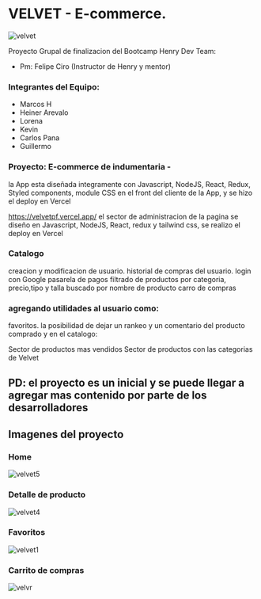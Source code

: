 # VELVET - E-commerce.
![velvet](https://user-images.githubusercontent.com/91568324/200687715-30c23a5d-4633-4041-aadf-f71475d30b9b.jpg)

Proyecto Grupal de finalizacion  del Bootcamp Henry
Dev Team:
- Pm: Felipe Ciro (Instructor de Henry y mentor)

### Integrantes del Equipo:

- Marcos H
- Heiner Arevalo
- Lorena 
- Kevin 
- Carlos Pana
- Guillermo



### Proyecto: E-commerce de indumentaria -

la App esta diseñada integramente con Javascript, NodeJS, React, Redux, Styled components, module CSS en el front del cliente de la App, y se hizo el deploy en Vercel

https://velvetpf.vercel.app/
el sector de administracion de la pagina se diseño en Javascript, NodeJS, React, redux y tailwind css,  se realizo el deploy en Vercel



### Catalogo
creacion y modificacion de usuario.
historial de compras del usuario.
login con Google
pasarela de pagos
filtrado de productos por categoria, precio,tipo y talla
buscado por nombre de producto
carro de compras

### agregando utilidades al usuario como:

favoritos.
la posibilidad de dejar un rankeo y un comentario del producto comprado
y en el catalogo:

Sector de productos mas vendidos
Sector de productos con las categorias de Velvet
## PD: el proyecto es un inicial y se puede llegar a agregar mas contenido por parte de los desarrolladores

## Imagenes del proyecto

### Home 
![velvet5](https://user-images.githubusercontent.com/91568324/200688504-3fd07ca8-d589-4353-8936-651595593b8d.jpg)

### Detalle de producto
![velvet4](https://user-images.githubusercontent.com/91568324/200688608-8d15fe06-7676-46ea-9fec-e457630c1eca.jpg)

### Favoritos
![velvet1](https://user-images.githubusercontent.com/91568324/200688728-db463fcb-8ebf-4b94-9602-44828180e53d.jpg)

### Carrito de compras
![velvr](https://user-images.githubusercontent.com/91568324/200689237-d4a3a8c5-40b4-49e2-b64e-b5893a74641f.jpg)
